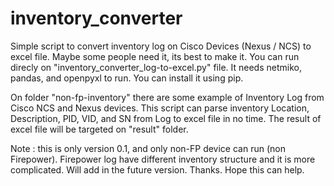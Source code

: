 # inventory_converter
Simple script to convert inventory log on Cisco Devices (Nexus / NCS) to excel file. Maybe some people need it, its best to make it. You can run direcly on "inventory_converter_log-to-excel.py" file. It needs netmiko, pandas, and openpyxl to run. You can install it using pip.

On folder "non-fp-inventory" there are some example of Inventory Log from Cisco NCS and Nexus devices. This script can parse inventory 
Location, Description, PID, VID, and SN from Log to excel file in no time. The result of excel file will be targeted on "result" folder.

Note : this is only version 0.1, and only non-FP device can run (non Firepower). Firepower log have different inventory structure and it is more complicated.
Will add in the future version.
Thanks. Hope this can help.
